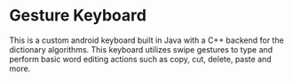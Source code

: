 # Gesture Keyboard

This is a custom android keyboard built in Java with a C++ backend for the dictionary algorithms. 
This keyboard utilizes swipe gestures to type and perform basic word editing actions such as copy, cut, delete, paste and more.